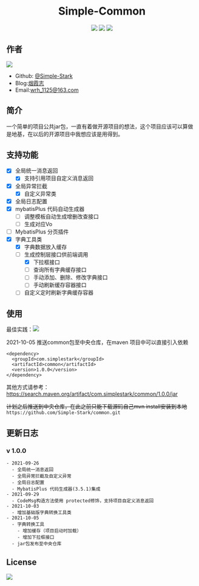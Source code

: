 # <center> Simple-Common

<div style="text-align: center;">

[![](https://img.shields.io/badge/blog-%40SimpleStark-blue.svg)](https://simplestark.com)
[![](https://img.shields.io/badge/SpringBoot-2.3.12.RELEASE-blue.svg)]({https://docs.spring.io/spring-boot/docs/2.3.12.RELEASE/reference/html/})
[![](https://img.shields.io/badge/license-GPL2.0-orange.svg)](https://github.com/Simple-Stark/common/blob/master/LICENSE)

</div>

## 作者
[![](https://img.shields.io/badge/author-%40SimpleStark-blue.svg)](https://github.com/Simple-Stark)
- Github: [@Simple-Stark](https://github.com/Simple-Stark)
- Blog:[烟霞志](https://simplestark.com)
- Email:wrh_1125@163.com

## 简介

一个简单的项目公共jar包，一直有着做开源项目的想法，这个项目应该可以算做是地基，在以后的开源项目中我想应该是用得到。

## 支持功能
- [x] 全局统一消息返回
  - [x] 支持引用项目自定义消息返回
- [x] 全局异常拦截
  - [x] 自定义异常类
- [x] 全局日志配置
- [x] mybatisPlus 代码自动生成器
  - [ ] 调整模板自动生成增删改查接口
  - [ ] 生成对应Vo
- [ ] MybatisPlus 分页插件
- [x] 字典工具类
  - [x] 字典数据放入缓存
  - [ ] 生成控制层接口供前端调用
    - [x] 下拉框接口
    - [ ] 查询所有字典缓存接口
    - [ ] 手动添加、删除、修改字典接口
    - [ ] 手动刷新缓存容器接口
  - [ ] 自定义定时刷新字典缓存容器

## 使用

最佳实践：[![](https://img.shields.io/badge/@SimpleStark-SpringBootInit-blue.svg)](https://github.com/Simple-Stark/Spring-Boot-Init)

2021-10-05 推送common包至中央仓库，在maven 项目中可以直接引入依赖
```
<dependency>
  <groupId>com.simplestark</groupId>
  <artifactId>common</artifactId>
  <version>1.0.0</version>
</dependency>
```

其他方式请参考：https://search.maven.org/artifact/com.simplestark/common/1.0.0/jar

~~计划之后推送到中央仓库，在此之前只能下载源码自己mvn install安装到本地~~
```https://github.com/Simple-Stark/common.git```

## 更新日志
### v 1.0.0
    - 2021-09-26
      - 全局统一消息返回
      - 全局异常拦截及自定义异常
      - 全局日志配置
      - MybatisPlus 代码生成器(3.5.1)集成
    - 2021-09-29
      - CodeMsg构造方法使用 protected修饰，支持项目自定义消息返回
    - 2021-10-03
      - 增加基础版字典转换工具类
    - 2021-10-05
      - 字典转换工具
        - 增加缓存（项目启动时加载）
        - 增加下拉框接口
      - jar包发布至中央仓库
## License

[![](https://img.shields.io/badge/license-GPL2.0-orange.svg)](https://github.com/Simple-Stark/common/blob/master/LICENSE)

## 


